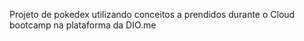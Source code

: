 Projeto de pokedex utilizando conceitos a prendidos durante o Cloud bootcamp na plataforma da DIO.me
